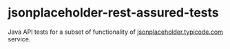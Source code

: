 # jsonplaceholder-rest-assured-tests
Java API tests for a subset of functionality of [jsonplaceholder.typicode.com](https://jsonplaceholder.typicode.com) service.
